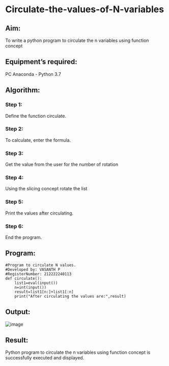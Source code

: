 # Circulate-the-values-of-N-variables
## Aim:
To write a python program to circulate the n variables using function concept
## Equipment’s required:
PC
Anaconda - Python 3.7
## Algorithm: 
### Step 1: 
Define the function circulate.
### Step 2: 
To calculate, enter the formula.
### Step 3: 
Get the value from the user for the number of rotation
### Step 4: 
Using the slicing concept rotate the list
### Step 5: 
Print the values after circulating.
### Step 6: 
End the program.

## Program:
```
#Program to circulate N values.
#Developed by: VASANTH P
#RegisterNumber: 212222240113
def circulate():
    list1=eval(input())
    n=int(input())
    result=list1[n:]+list1[:n]
    print("After circulating the values are:",result) 

```

## Output:
![image](https://github.com/Vasanthpushpa/Circulate-the-values-of-N-variables/assets/119291100/a81eabe8-2e4d-458d-b2a8-738d53191cba)


## Result:
Python program to circulate the n variables using function concept is successfully executed and displayed.
